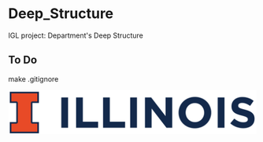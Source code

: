 # Deep_Structure
IGL project: Department's Deep Structure

## To Do

make .gitignore

![image](https://github.com/CoulsonZhang/Deep_Structure/blob/main/Image/UIUC_logo.png)
